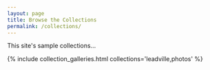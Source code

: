 ```yaml
---
layout: page
title: Browse the Collections
permalink: /collections/
---
```


This site's sample collections...


{% include collection_galleries.html collections='leadville,photos' %}
